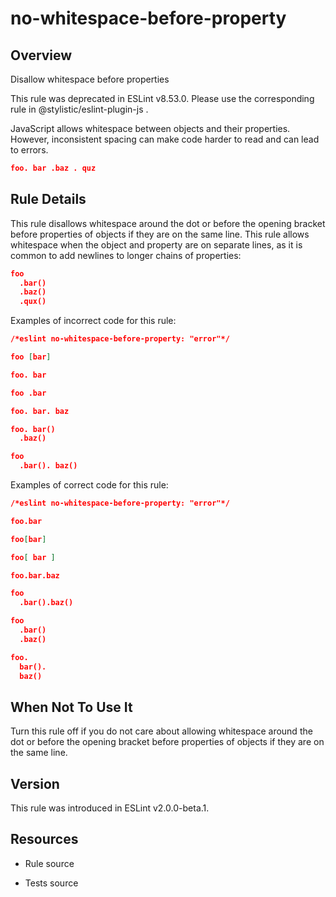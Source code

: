 

# no-whitespace-before-property
## Overview

Disallow whitespace before properties

This rule was deprecated in ESLint v8.53.0. Please use the corresponding rule  in @stylistic/eslint-plugin-js .

JavaScript allows whitespace between objects and their properties. However, inconsistent spacing can make code harder to read and can lead to errors.


```json
foo. bar .baz . quz
```

## Rule Details

This rule disallows whitespace around the dot or before the opening bracket before properties of objects if they are on the same line. This rule allows whitespace when the object and property are on separate lines, as it is common to add newlines to longer chains of properties:


```json
foo
  .bar()
  .baz()
  .qux()
```

Examples of incorrect code for this rule:


```json
/*eslint no-whitespace-before-property: "error"*/

foo [bar]

foo. bar

foo .bar

foo. bar. baz

foo. bar()
  .baz()

foo
  .bar(). baz()
```

Examples of correct code for this rule:


```json
/*eslint no-whitespace-before-property: "error"*/

foo.bar

foo[bar]

foo[ bar ]

foo.bar.baz

foo
  .bar().baz()

foo
  .bar()
  .baz()

foo.
  bar().
  baz()
```

## When Not To Use It

Turn this rule off if you do not care about allowing whitespace around the dot or before the opening bracket before properties of objects if they are on the same line.

## Version

This rule was introduced in ESLint v2.0.0-beta.1.

## Resources


- Rule source 

- Tests source 

